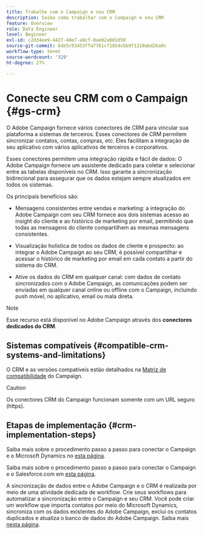 ```yaml
---
title: Trabalhe com o Campaign e seu CRM
description: Saiba como trabalhar com o Campaign e seu CRM
feature: Overview
role: Data Engineer
level: Beginner
exl-id: c2d34ee9-4427-48e7-a8cf-0ae02a801d50
source-git-commit: 6de5c93453ffa7761cf185dcbb9f1210abd26a0c
workflow-type: tm+mt
source-wordcount: '329'
ht-degree: 27%

---
```


# Conecte seu CRM com o Campaign {#gs-crm}

O Adobe Campaign fornece vários conectores de CRM para vincular sua plataforma a sistemas de terceiros. Esses conectores de CRM permitem sincronizar contatos, contas, compras, etc. Eles facilitam a integração de seu aplicativo com vários aplicativos de terceiros e corporativos.

Esses conectores permitem uma integração rápida e fácil de dados: O Adobe Campaign fornece um assistente dedicado para coletar e selecionar entre as tabelas disponíveis no CRM. Isso garante a sincronização bidirecional para assegurar que os dados estejam sempre atualizados em todos os sistemas.

Os principais benefícios são:

* Mensagens consistentes entre vendas e marketing: a integração do Adobe Campaign com seu CRM fornece aos dois sistemas acesso ao insight do cliente e ao histórico de marketing por email, permitindo que todas as mensagens do cliente compartilhem as mesmas mensagens consistentes.

* Visualização holística de todos os dados de cliente e prospecto: ao integrar o Adobe Campaign ao seu CRM, é possível compartilhar e acessar o histórico de marketing por email em cada contato a partir do sistema do CRM.

* Ative os dados do CRM em qualquer canal: com dados de contato sincronizados com o Adobe Campaign, as comunicações podem ser enviadas em qualquer canal online ou offline com o Campaign, incluindo push móvel, no aplicativo, email ou mala direta.


>[!NOTE]
>
>Esse recurso está disponível no Adobe Campaign através dos **conectores dedicados do CRM**.

## Sistemas compatíveis {#compatible-crm-systems-and-limitations}

O CRM e as versões compatíveis estão detalhados na [Matriz de compatibilidade](../start/compatibility-matrix.md) do Campaign.

>[!CAUTION]
>
> Os conectores CRM do Campaign funcionam somente com um URL seguro (https).

## Etapas de implementação {#crm-implementation-steps}

Saiba mais sobre o procedimento passo a passo para conectar o Campaign e o Microsoft Dynamics no [esta página](ac-ms-dyn.md).

Saiba mais sobre o procedimento passo a passo para conectar o Campaign e o Salesforce.com em [esta página](ac-sfdc.md).

A sincronização de dados entre o Adobe Campaign e o CRM é realizada por meio de uma atividade dedicada de workflow. Crie seus workflows para automatizar a sincronização entre o Campaign e seu CRM. Você pode criar um workflow que importa contatos por meio do Microsoft Dynamics, sincroniza com os dados existentes do Adobe Campaign, exclui os contatos duplicados e atualiza o banco de dados do Adobe Campaign. Saiba mais [nesta página](crm-data-sync.md).
